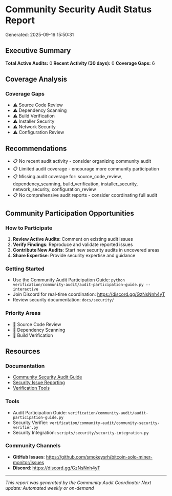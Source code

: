 # Community Security Audit Status Report
Generated: 2025-09-16 15:50:31

## Executive Summary

**Total Active Audits:** 0
**Recent Activity (30 days):** 0
**Coverage Gaps:** 6

## Coverage Analysis

### Coverage Gaps

- ⚠️ Source Code Review
- ⚠️ Dependency Scanning
- ⚠️ Build Verification
- ⚠️ Installer Security
- ⚠️ Network Security
- ⚠️ Configuration Review

## Recommendations

- 📋 No recent audit activity - consider organizing community audit
- 📋 Limited audit coverage - encourage more community participation
- 📋 Missing audit coverage for: source_code_review, dependency_scanning, build_verification, installer_security, network_security, configuration_review
- 📋 No comprehensive audit reports - consider coordinating full audit

## Community Participation Opportunities

### How to Participate
1. **Review Active Audits**: Comment on existing audit issues
2. **Verify Findings**: Reproduce and validate reported issues
3. **Contribute New Audits**: Start new security audits in uncovered areas
4. **Share Expertise**: Provide security expertise and guidance

### Getting Started
- Use the Community Audit Participation Guide: `python verification/community-audit/audit-participation-guide.py --interactive`
- Join Discord for real-time coordination: https://discord.gg/GzNsNnh4yT
- Review security documentation: `docs/security/`

### Priority Areas
- 🎯 Source Code Review
- 🎯 Dependency Scanning
- 🎯 Build Verification

## Resources

### Documentation
- [Community Security Audit Guide](docs/security/COMMUNITY_SECURITY_AUDIT_GUIDE.md)
- [Security Issue Reporting](docs/security/SECURITY_ISSUE_REPORTING.md)
- [Verification Tools](verification/community-audit/)

### Tools
- Audit Participation Guide: `verification/community-audit/audit-participation-guide.py`
- Security Verifier: `verification/community-audit/community-security-verifier.py`
- Security Integration: `scripts/security/security-integration.py`

### Community Channels
- **GitHub Issues**: https://github.com/smokeysrh/bitcoin-solo-miner-monitor/issues
- **Discord**: https://discord.gg/GzNsNnh4yT

---

*This report was generated by the Community Audit Coordinator*
*Next update: Automated weekly or on-demand*